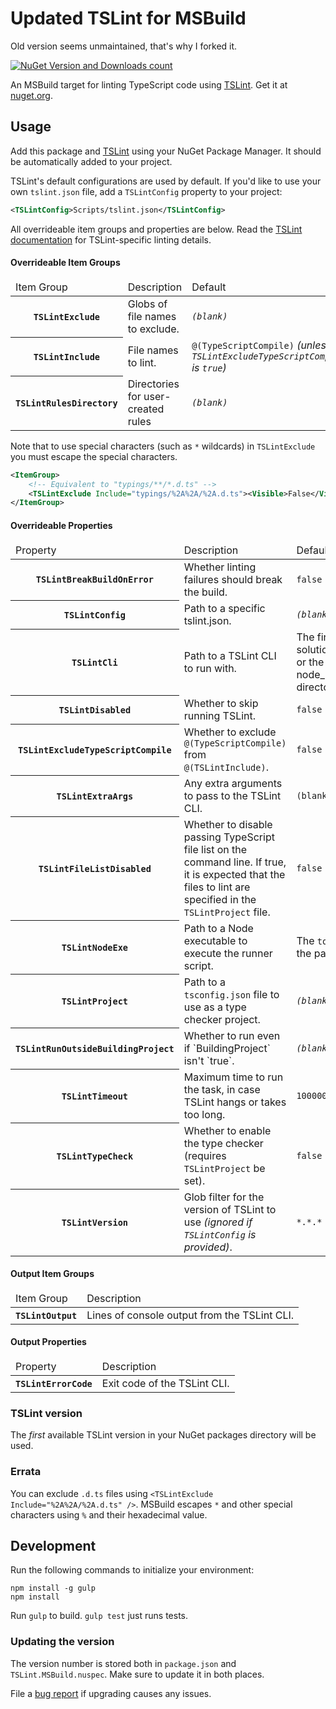 # Updated TSLint for MSBuild

Old version seems unmaintained, that's why I forked it.

[![NuGet Version and Downloads count](https://buildstats.info/nuget/Updated.TSLint.MSBuild)](https://www.nuget.org/packages/Updated.TSLint.MSBuild) 

An MSBuild target for linting TypeScript code using [TSLint](https://github.com/palantir/tslint). Get it at [nuget.org](https://www.nuget.org/packages/TSLint.MSBuild/).

## Usage

Add this package and [TSLint](https://nuget.org/packages/TSLint) using your NuGet Package Manager. 
It should be automatically added to your project.

TSLint's default configurations are used by default.
If you'd like to use your own `tslint.json` file, add a `TSLintConfig` property to your project:

```xml
<TSLintConfig>Scripts/tslint.json</TSLintConfig>
```

All overrideable item groups and properties are below.
Read the [TSLint documentation](https://github.com/palantir/tslint) for TSLint-specific linting details.

#### Overrideable Item Groups

<table>
    <thead>
        <tr>
            <td>Item Group</td>
            <td>Description</td>
            <td>Default</td>
        </tr>
    </thead>
    <tbody>
        <tr>
            <th><code>TSLintExclude</code></th>
            <td>Globs of file names to exclude.</td>
            <td><em><code>(blank)</code></em></td>
        </tr>
        <tr>
            <th><code>TSLintInclude</code></th>
            <td>File names to lint.</td>
            <td><code>@(TypeScriptCompile)</code> <em>(unless <code>TSLintExcludeTypeScriptCompile</code> is <code>true</code>)</em></td>
        </tr>
        <tr>
            <th><code>TSLintRulesDirectory</code></th>
            <td>Directories for user-created rules</td>
            <td><em><code>(blank)</code></em></td>
        </tr>
    </tbody>
</table>

Note that to use special characters (such as `*` wildcards) in `TSLintExclude` you must escape the special characters.

```xml
<ItemGroup>
    <!-- Equivalent to "typings/**/*.d.ts" -->
    <TSLintExclude Include="typings/%2A%2A/%2A.d.ts"><Visible>False</Visible></TSLintExclude>
</ItemGroup>
```

#### Overrideable Properties

<table>
    <thead>
        <tr>
            <td>Property</td>
            <td>Description</td>
            <td>Default</td>
        </tr>
    </thead>
    <tbody>
        <tr>
            <th><code>TSLintBreakBuildOnError</code></th>
            <td>Whether linting failures should break the build.</td>
            <td><code>false</code></td>
        </tr>
        <tr>
            <th><code>TSLintConfig</code></th>
            <td>Path to a specific tslint.json.</td>
            <td><em><code>(blank)</code></em></td>
        </tr>
        <tr>
            <th><code>TSLintCli</code></th>
            <td>Path to a TSLint CLI to run with.</td>
            <td>The first TSLint version in the solution's <code>packages</code> directory, or the Project Dir's node_modules/tslint/bin/tslint directory.</td>
        </tr>
        <tr>
            <th><code>TSLintDisabled</code></th>
            <td>Whether to skip running TSLint.</td>
            <td><code>false</code></td>
        </tr>
        <tr>
            <th><code>TSLintExcludeTypeScriptCompile</code></th>
            <td>Whether to exclude <code>@(TypeScriptCompile)</code> from <code>@(TSLintInclude)</code>.</td>
            <td><code>false</code></td>
        </tr>
        <tr>
            <th><code>TSLintExtraArgs</code></th>
            <td>Any extra arguments to pass to the TSLint CLI.</td>
            <td><code>(blank)</code></td>
        </tr>
        <tr>
            <th><code>TSLintFileListDisabled</code></th>
            <td>Whether to disable passing TypeScript file list on the command line. If true, it is expected that the files to lint are specified in the <code>TSLintProject</code> file.</td>
            <td><code>false</code></td>
        </tr>
        <tr>
            <th><code>TSLintNodeExe</code></th>
            <td>Path to a Node executable to execute the runner script.</td>
            <td>The <code>tools\node-7.3.0.exe</code> in the package.</td>
        </tr>
        <tr>
            <th><code>TSLintProject</code></th>
            <td>Path to a <code>tsconfig.json</code> file to use as a type checker project.</td>
            <td><em><code>(blank)</code></em></td>
        </tr>
        <tr>
            <th><code>TSLintRunOutsideBuildingProject</code></th>
            <td>Whether to run even if `BuildingProject` isn't `true`.</td>
            <td><em><code>(blank)</code></em></td>
        </tr>
        <tr>
            <th><code>TSLintTimeout</code></th>
            <td>Maximum time to run the task, in case TSLint hangs or takes too long.</td>
            <td><code>10000000</code></td>
        </tr>
        <tr>
            <th><code>TSLintTypeCheck</code></th>
            <td>Whether to enable the type checker (requires <code>TSLintProject</code> be set).</td>
            <td><code>false</code></td>
        </tr>
        <tr>
            <th><code>TSLintVersion</code></th>
            <td>Glob filter for the version of TSLint to use <em>(ignored if <code>TSLintConfig</code> is provided)</em>.</td>
            <td><code>*.*.*</code></td>
        </tr>
    </tbody>
</table>

#### Output Item Groups

<table>
    <thead>
        <tr>
            <td>Item Group</td>
            <td>Description</td>
        </tr>
    </thead>
    <tbody>
        <tr>
            <th><code>TSLintOutput</code></th>
            <td>Lines of console output from the TSLint CLI.</td>
        </tr>
    </tbody>
</table>

#### Output Properties

<table>
    <thead>
        <tr>
            <td>Property</td>
            <td>Description</td>
        </tr>
    </thead>
    <tbody>
        <tr>
            <th><code>TSLintErrorCode</code></th>
            <td>Exit code of the TSLint CLI.</td>
        </tr>
    </tbody>
</table>

### TSLint version

The *first* available TSLint version in your NuGet packages directory will be used. 

### Errata

You can exclude `.d.ts` files using `<TSLintExclude Include="%2A%2A/%2A.d.ts" />`.
MSBuild escapes `*` and other special characters using `%` and their hexadecimal value.


## Development

Run the following commands to initialize your environment:

```shell
npm install -g gulp
npm install
```

Run `gulp` to build.
`gulp test` just runs tests.

### Updating the version

The version number is stored both in `package.json` and `TSLint.MSBuild.nuspec`.
Make sure to update it in both places.

File a [bug report](https://github.com/JoshuaKGoldberg/TSLint.MSBuild/issues) if upgrading causes any issues.
